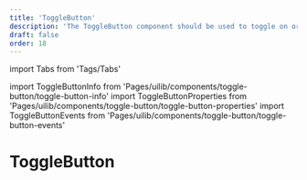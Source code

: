 ```yaml
---
title: 'ToggleButton'
description: 'The ToggleButton component should be used to toggle on or off a limited number of choices.'
draft: false
order: 18
---
```


import Tabs from 'Tags/Tabs'

import ToggleButtonInfo from 'Pages/uilib/components/toggle-button/toggle-button-info'
import ToggleButtonProperties from 'Pages/uilib/components/toggle-button/toggle-button-properties'
import ToggleButtonEvents from 'Pages/uilib/components/toggle-button/toggle-button-events'

# ToggleButton

<Tabs>
  <Tabs.Content>
    <ToggleButtonInfo />
  </Tabs.Content>
  <Tabs.Content>
    <ToggleButtonProperties />
  </Tabs.Content>
  <Tabs.Content>
    <ToggleButtonEvents />
  </Tabs.Content>
</Tabs>
